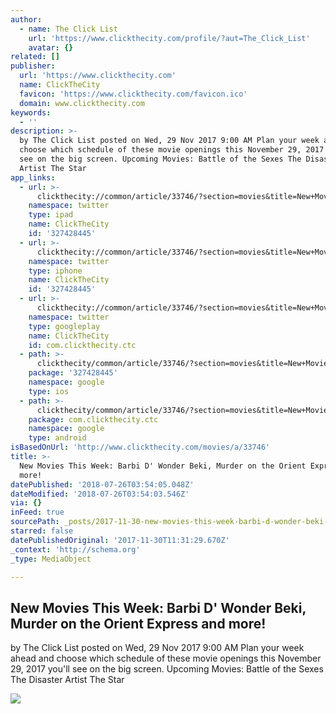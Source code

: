 ```yaml
---
author:
  - name: The Click List
    url: 'https://www.clickthecity.com/profile/?aut=The_Click_List'
    avatar: {}
related: []
publisher:
  url: 'https://www.clickthecity.com'
  name: ClickTheCity
  favicon: 'https://www.clickthecity.com/favicon.ico'
  domain: www.clickthecity.com
keywords:
  - ''
description: >-
  by The Click List posted on Wed, 29 Nov 2017 9:00 AM Plan your week ahead and
  choose which schedule of these movie openings this November 29, 2017 you'll
  see on the big screen. Upcoming Movies: Battle of the Sexes The Disaster
  Artist The Star
app_links:
  - url: >-
      clickthecity://common/article/33746/?section=movies&title=New+Movies+This+Week%3A+Barbi+D%27+Wonder+Beki%2C+Murder+on+the+Orient+Express+and+more%21
    namespace: twitter
    type: ipad
    name: ClickTheCity
    id: '327428445'
  - url: >-
      clickthecity://common/article/33746/?section=movies&title=New+Movies+This+Week%3A+Barbi+D%27+Wonder+Beki%2C+Murder+on+the+Orient+Express+and+more%21
    namespace: twitter
    type: iphone
    name: ClickTheCity
    id: '327428445'
  - url: >-
      clickthecity://common/article/33746/?section=movies&title=New+Movies+This+Week%3A+Barbi+D%27+Wonder+Beki%2C+Murder+on+the+Orient+Express+and+more%21
    namespace: twitter
    type: googleplay
    name: ClickTheCity
    id: com.clickthecity.ctc
  - path: >-
      clickthecity/common/article/33746/?section=movies&title=New+Movies+This+Week%3A+Barbi+D%27+Wonder+Beki%2C+Murder+on+the+Orient+Express+and+more%21
    package: '327428445'
    namespace: google
    type: ios
  - path: >-
      clickthecity/common/article/33746/?section=movies&title=New+Movies+This+Week%3A+Barbi+D%27+Wonder+Beki%2C+Murder+on+the+Orient+Express+and+more%21
    package: com.clickthecity.ctc
    namespace: google
    type: android
isBasedOnUrl: 'http://www.clickthecity.com/movies/a/33746'
title: >-
  New Movies This Week: Barbi D' Wonder Beki, Murder on the Orient Express and
  more!
datePublished: '2018-07-26T03:54:05.048Z'
dateModified: '2018-07-26T03:54:03.546Z'
via: {}
inFeed: true
sourcePath: _posts/2017-11-30-new-movies-this-week-barbi-d-wonder-beki-murder-on-the-or.md
starred: false
datePublishedOriginal: '2017-11-30T11:31:29.670Z'
_context: 'http://schema.org'
_type: MediaObject

---
```

<article style=""><h1>New Movies This Week: Barbi D' Wonder Beki, Murder on the Orient Express and more!</h1><p>by The Click List posted on Wed, 29 Nov 2017 9:00 AM Plan your week ahead and choose which schedule of these movie openings this November 29, 2017 you'll see on the big screen. Upcoming Movies: Battle of the Sexes The Disaster Artist The Star</p><img src="https://cdn1.clickthecity.com/images/articles/600/33746.jpg" /></article>
